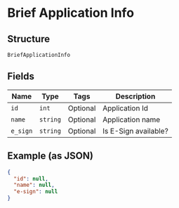 
# Brief Application Info

## Structure

`BriefApplicationInfo`

## Fields

| Name | Type | Tags | Description |
|  --- | --- | --- | --- |
| `id` | `int` | Optional | Application Id |
| `name` | `string` | Optional | Application name |
| `e_sign` | `string` | Optional | Is E-Sign available? |

## Example (as JSON)

```json
{
  "id": null,
  "name": null,
  "e-sign": null
}
```

